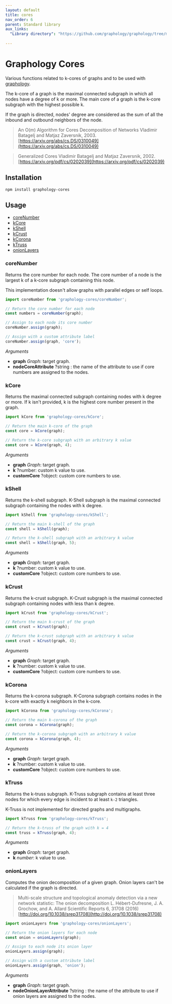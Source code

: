 ```yaml
---
layout: default
title: cores
nav_order: 6
parent: Standard library
aux_links:
  "Library directory": "https://github.com/graphology/graphology/tree/master/src/cores"
  
---
```


# Graphology Cores

Various functions related to k-cores of graphs and to be used with [graphology](..).

The k-core of a graph is the maximal connected subgraph in which all nodes have a degree of k or more. The main core of a graph is the k-core subgraph with the highest possible k.

If the graph is directed, nodes' degree are considered as the sum of all the inbound and outbound neighbors of the node.

> An O(m) Algorithm for Cores Decomposition of Networks Vladimir Batagelj and Matjaz Zaversnik, 2003. [https://arxiv.org/abs/cs.DS/0310049](https://arxiv.org/abs/cs.DS/0310049)

> Generalized Cores Vladimir Batagelj and Matjaz Zaversnik, 2002. [https://arxiv.org/pdf/cs/0202039](https://arxiv.org/pdf/cs/0202039)

## Installation

```
npm install graphology-cores
```

## Usage

- [coreNumber](#corenumber)
- [kCore](#kcore)
- [kShell](#kshell)
- [kCrust](#kcrust)
- [kCorona](#kcorona)
- [kTruss](#ktruss)
- [onionLayers](#onionlayers)

### coreNumber

Returns the core number for each node. The core number of a node is the largest k of a k-core subgraph containing this node.

This implementation doesn't allow graphs with parallel edges or self loops.

```js
import coreNumber from 'graphology-cores/coreNumber';

// Return the core number for each node
const numbers = coreNumber(graph);

// Assign to each node its core number
coreNumber.assign(graph);

// Assign with a custom attribute label
coreNumber.assign(graph, 'core');
```

_Arguments_

- **graph** _Graph_: target graph.
- **nodeCoreAttribute** <span class="code">?string</span> : the name of the attribute to use if core numbers are assigned to the nodes.

### kCore

Returns the maximal connected subgraph containing nodes with k degree or more. If k isn't provided, k is the highest core number present in the graph.

```js
import kCore from 'graphology-cores/kCore';

// Return the main k-core of the graph
const core = kCore(graph);

// Return the k-core subgraph with an arbitrary k value
const core = kCore(graph, 4);
```

_Arguments_

- **graph** _Graph_: target graph.
- **k** <span class="code">?number</span>: custom k value to use.
- **customCore** <span class="code">?object</span>: custom core numbers to use.

### kShell

Returns the k-shell subgraph. K-Shell subgraph is the maximal connected subgraph containing the nodes with k degree.

```js
import kShell from 'graphology-cores/kShell';

// Return the main k-shell of the graph
const shell = kShell(graph);

// Return the k-shell subgraph with an arbitrary k value
const shell = kShell(graph, 5);
```

_Arguments_

- **graph** _Graph_: target graph.
- **k** <span class="code">?number</span>: custom k value to use.
- **customCore** <span class="code">?object</span>: custom core numbers to use.

### kCrust

Returns the k-crust subgraph. K-Crust subgraph is the maximal connected subgraph containing nodes with less than k degree.

```js
import kCrust from 'graphology-cores/kCrust';

// Return the main k-crust of the graph
const crust = kCrust(graph);

// Return the k-crust subgraph with an arbitrary k value
const crust = kCrust(graph, 4);
```

_Arguments_

- **graph** _Graph_: target graph.
- **k** <span class="code">?number</span>: custom k value to use.
- **customCore** <span class="code">?object</span>: custom core numbers to use.

### kCorona

Returns the k-corona subgraph. K-Corona subgraph contains nodes in the k-core with exactly k neighbors in the k-core.

```js
import kCorona from 'graphology-cores/kCorona';

// Return the main k-corona of the graph
const corona = kCorona(graph);

// Return the k-corona subgraph with an arbitrary k value
const corona = kCorona(graph, 4);
```

_Arguments_

- **graph** _Graph_: target graph.
- **k** <span class="code">?number</span>: custom k value to use.
- **customCore** <span class="code">?object</span>: custom core numbers to use.

### kTruss

Returns the k-truss subgraph. K-Truss subgraph contains at least three nodes for which every edge is incident to at least `k-2` triangles.

K-Truss is not implemented for directed graphs and multigraphs.

```js
import kTruss from 'graphology-cores/kTruss';

// Return the k-truss of the graph with k = 4
const truss = kTruss(graph, 4);
```

_Arguments_

- **graph** _Graph_: target graph.
- **k** _number_: k value to use.

### onionLayers

Computes the onion decomposition of a given graph. Onion layers can't be calculated if the graph is directed.

> Multi-scale structure and topological anomaly detection via a new network statistic: The onion decomposition L. Hébert-Dufresne, J. A. Grochow, and A. Allard Scientific Reports 6, 31708 (2016) [http://doi.org/10.1038/srep31708](http://doi.org/10.1038/srep31708)

```js
import onionLayers from 'graphology-cores/onionLayers';

// Return the onion layers for each node
const onion = onionLayers(graph);

// Assign to each node its onion layer
onionLayers.assign(graph);

// Assign with a custom attribute label
onionLayers.assign(graph, 'onion');
```

_Arguments_

- **graph** _Graph_: target graph.
- **nodeOnionLayerAttribute** <span class="code">?string</span> : the name of the attribute to use if onion layers are assigned to the nodes.

